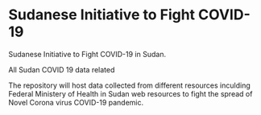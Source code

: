 # Sudanese Initiative to Fight COVID-19 

Sudanese Initiative to Fight COVID-19 in Sudan.

All Sudan COVID 19 data related 

The repository will host data collected from different resources inculding Federal Ministery of Health in Sudan web resources to fight
the spread of Novel Corona virus COVID-19 pandemic.


